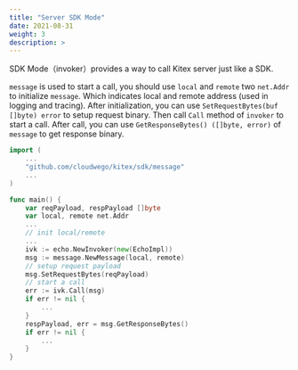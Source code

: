 ```yaml
---
title: "Server SDK Mode"
date: 2021-08-31
weight: 3
description: >
---
```


SDK Mode（invoker）provides a way to call Kitex server just like a SDK.

`message` is used to start a call, you should use `local` and `remote` two `net.Addr` to initialize `message`.
Which indicates local and remote address (used in logging and tracing).
After initialization, you can use `SetRequestBytes(buf []byte) error` to setup request binary.
Then call `Call` method of `invoker` to start a call. After call, you can use `GetResponseBytes() ([]byte, error)` of `message` to get response binary.

```go
import (
	...
	"github.com/cloudwego/kitex/sdk/message"
  	...
)

func main() {
    var reqPayload, respPayload []byte
    var local, remote net.Addr
    ...
    // init local/remote
    ...
    ivk := echo.NewInvoker(new(EchoImpl))
    msg := message.NewMessage(local, remote)
    // setup request payload
    msg.SetRequestBytes(reqPayload)
    // start a call
    err := ivk.Call(msg)
    if err != nil {
        ...
    }
    respPayload, err = msg.GetResponseBytes()
    if err != nil {
        ...
    }
}
```
